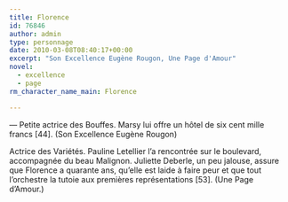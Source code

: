 ```yaml
---
title: Florence
id: 76846
author: admin
type: personnage
date: 2010-03-08T08:40:17+00:00
excerpt: "Son Excellence Eugène Rougon, Une Page d'Amour"
novel:
  - excellence
  - page
rm_character_name_main: Florence

---
```

— Petite actrice des Bouffes. Marsy lui offre un hôtel de six cent mille francs [44]. (Son Excellence Eugène Rougon)

Actrice des Variétés. Pauline Letellier l&rsquo;a rencontrée sur le boulevard, accompagnée du beau Malignon. Juliette Deberle, un peu jalouse, assure que Florence a quarante ans, qu&rsquo;elle est laide à faire peur et que tout l&rsquo;orchestre la tutoie aux premières représentations [53]. (Une Page d&rsquo;Amour.)
